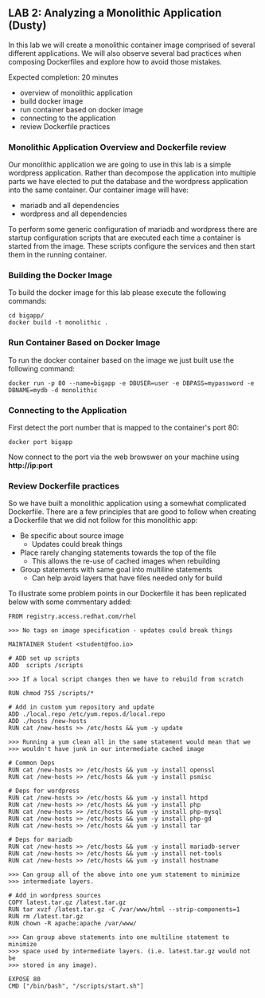 ## LAB 2: Analyzing a Monolithic Application (Dusty)

In this lab we will create a monolithic container image comprised of
several different applications. We will also observe several bad
practices when composing Dockerfiles and explore how to avoid those
mistakes.

Expected completion: 20 minutes

* overview of monolithic application
* build docker image
* run container based on docker image
* connecting to the application
* review Dockerfile practices

### Monolithic Application Overview and Dockerfile review

Our monolithic application we are going to use in this lab is a simple
wordpress application. Rather than decompose the application into
multiple parts we have elected to put the database and the wordpress
application into the same container. Our container image will have:

* mariadb and all dependencies
* wordpress and all dependencies

To perform some generic configuration of mariadb and wordpress there
are startup configuration scripts that are executed each time a
container is started from the image. These scripts configure the
services and then start them in the running container.

### Building the Docker Image

To build the docker image for this lab please execute the following
commands:

```
cd bigapp/
docker build -t monolithic .
```

### Run Container Based on Docker Image

To run the docker container based on the image we just built use the
following command:

```
docker run -p 80 --name=bigapp -e DBUSER=user -e DBPASS=mypassword -e DBNAME=mydb -d monolithic
```

### Connecting to the Application

First detect the port number that is mapped to the container's port 80:

```
docker port bigapp
```

Now connect to the port via the web browswer on your machine using **http://ip:port**


### Review Dockerfile practices

So we have built a monolithic application using a somewhat complicated
Dockerfile. There are a few principles that are good to follow when creating 
a Dockerfile that we did not follow for this monolithic app:

* Be specific about source image
  * Updates could break things
* Place rarely changing statements towards the top of the file
  * This allows the re-use of cached images when rebuilding
* Group statements with same goal into multiline statements
  * Can help avoid layers that have files needed only for build

To illustrate some problem points in our Dockerfile it has been 
replicated below with some commentary added:

```
FROM registry.access.redhat.com/rhel  

>>> No tags on image specification - updates could break things

MAINTAINER Student <student@foo.io>

# ADD set up scripts
ADD  scripts /scripts

>>> If a local script changes then we have to rebuild from scratch

RUN chmod 755 /scripts/*

# Add in custom yum repository and update
ADD ./local.repo /etc/yum.repos.d/local.repo
ADD ./hosts /new-hosts
RUN cat /new-hosts >> /etc/hosts && yum -y update

>>> Running a yum clean all in the same statement would mean that we
>>> wouldn't have junk in our intermediate cached image

# Common Deps
RUN cat /new-hosts >> /etc/hosts && yum -y install openssl
RUN cat /new-hosts >> /etc/hosts && yum -y install psmisc 

# Deps for wordpress
RUN cat /new-hosts >> /etc/hosts && yum -y install httpd 
RUN cat /new-hosts >> /etc/hosts && yum -y install php 
RUN cat /new-hosts >> /etc/hosts && yum -y install php-mysql 
RUN cat /new-hosts >> /etc/hosts && yum -y install php-gd
RUN cat /new-hosts >> /etc/hosts && yum -y install tar

# Deps for mariadb
RUN cat /new-hosts >> /etc/hosts && yum -y install mariadb-server 
RUN cat /new-hosts >> /etc/hosts && yum -y install net-tools
RUN cat /new-hosts >> /etc/hosts && yum -y install hostname

>>> Can group all of the above into one yum statement to minimize 
>>> intermediate layers.

# Add in wordpress sources 
COPY latest.tar.gz /latest.tar.gz
RUN tar xvzf /latest.tar.gz -C /var/www/html --strip-components=1 
RUN rm /latest.tar.gz
RUN chown -R apache:apache /var/www/

>>> Can group above statements into one multiline statement to minimize 
>>> space used by intermediate layers. (i.e. latest.tar.gz would not be 
>>> stored in any image).

EXPOSE 80
CMD ["/bin/bash", "/scripts/start.sh"]
```
